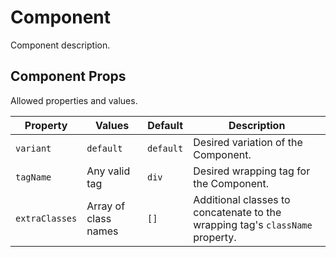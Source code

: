 # Component

Component description.

## Component Props
Allowed properties and values.

Property | Values | Default | Description
-------- | ------ | ------- | -----------
`variant` | `default` | `default` | Desired variation of the Component.
`tagName` | Any valid tag | `div` | Desired wrapping tag for the Component.
`extraClasses` | Array of class names | `[]` | Additional classes to concatenate to the wrapping tag's `className` property.
